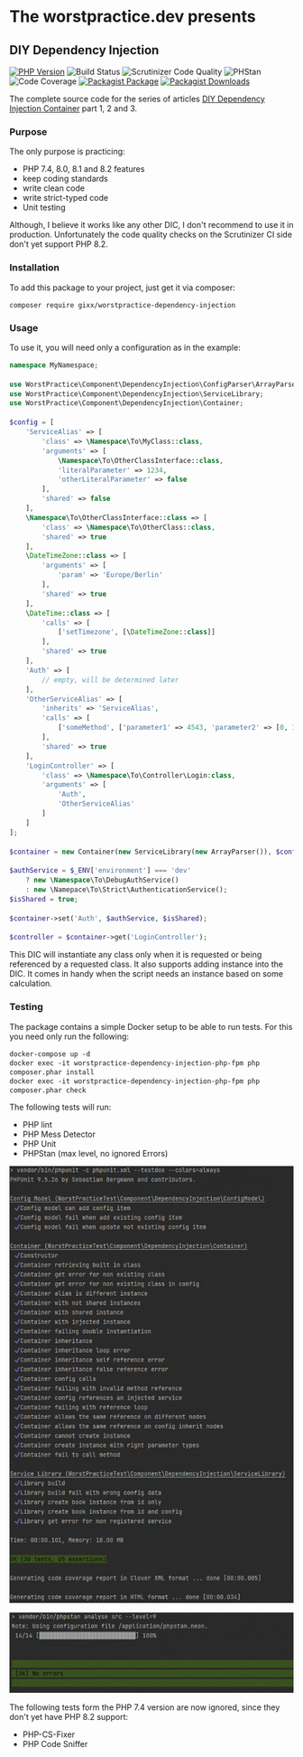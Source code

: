 # The worstpractice.dev presents

## DIY Dependency Injection

[![PHP Version](https://img.shields.io/badge/PHP-8.2-blue)](https://www.php.net/ChangeLog-8.php)
![Build Status](https://img.shields.io/badge/Build-N/A-orange)
![Scrutinizer Code Quality](https://img.shields.io/badge/Scrutinizer-N/A-orange)
![PHStan](https://img.shields.io/badge/PHPStan-passed-success)
![Code Coverage](https://img.shields.io/badge/Coverage-100_%25-success)
[![Packagist Package](https://flat.badgen.net/packagist/name/gixx/worstpractice-dependency-injection)](https://packagist.org/packages/gixx/worstpractice-dependency-injection)
[![Packagist Downloads](https://flat.badgen.net/packagist/dt/gixx/worstpractice-dependency-injection)](https://packagist.org/packages/gixx/worstpractice-dependency-injection)

The complete source code for the series of articles [DIY Dependency Injection Container](https://worstpractice.dev/backend/diy-dependency-injection-container) part 1, 2 and 3.

### Purpose

The only purpose is practicing:
* PHP 7.4, 8.0, 8.1 and 8.2 features
* keep coding standards
* write clean code
* write strict-typed code
* Unit testing

Although, I believe it works like any other DIC, I don't recommend to use it in production. Unfortunately the code quality
checks on the Scrutinizer CI side don't yet support PHP 8.2.

### Installation

To add this package to your project, just get it via composer:

```
composer require gixx/worstpractice-dependency-injection
```

### Usage

To use it, you will need only a configuration as in the example:

```php
namespace MyNamespace;

use WorstPractice\Component\DependencyInjection\ConfigParser\ArrayParser;
use WorstPractice\Component\DependencyInjection\ServiceLibrary;
use WorstPractice\Component\DependencyInjection\Container;

$config = [
    'ServiceAlias' => [
        'class' => \Namespace\To\MyClass::class,
        'arguments' => [
            \Namespace\To\OtherClassInterface::class,
            'literalParameter' => 1234,
            'otherLiteralParameter' => false
        ],
        'shared' => false           
    ],
    \Namespace\To\OtherClassInterface::class => [
        'class' => \Namespace\To\OtherClass::class,
        'shared' => true
    ],
    \DateTimeZone::class => [
        'arguments' => [
            'param' => 'Europe/Berlin'
        ],
        'shared' => true
    ],
    \DateTime::class => [
        'calls' => [
            ['setTimezone', [\DateTimeZone::class]]
        ],
        'shared' => true
    ],
    'Auth' => [
        // empty, will be determined later
    ],
    'OtherServiceAlias' => [
        'inherits' => 'ServiceAlias',
        'calls' => [
            ['someMethod', ['parameter1' => 4543, 'parameter2' => [0, 1, 2], \DateTime::class]]
        ],
        'shared' => true       
    ],
    'LoginController' => [
        'class' => \Namespace\To\Controller\Login:class,
        'arguments' => [
            'Auth',
            'OtherServiceAlias'
        ]   
    ]
];

$container = new Container(new ServiceLibrary(new ArrayParser()), $config);

$authService = $_ENV['environment'] === 'dev'
    ? new \Namespace\To\DebugAuthService()
    : new \Namepace\To\Strict\AuthenticationService();
$isShared = true;

$container->set('Auth', $authService, $isShared);

$controller = $container->get('LoginController');
```

This DIC will instantiate any class only when it is requested or being referenced by a requested class. It also 
supports adding instance into the DIC. It comes in handy when the script needs an instance based on some calculation. 

### Testing

The package contains a simple Docker setup to be able to run tests. For this you need only run the following:
```
docker-compose up -d
docker exec -it worstpractice-dependency-injection-php-fpm php composer.phar install
docker exec -it worstpractice-dependency-injection-php-fpm php composer.phar check
```

The following tests will run:
* PHP lint
* PHP Mess Detector
* PHP Unit
* PHPStan (max level, no ignored Errors)

![PHP Unit](docs/images/unit.gif)

![PHPStan](docs/images/stan.gif)

The following tests form the PHP 7.4 version are now ignored, since they don't yet have PHP 8.2 support:

* PHP-CS-Fixer
* PHP Code Sniffer
